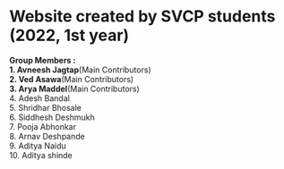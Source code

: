 # Website created by SVCP students (2022, 1st year)
**Group Members :**\
**1. Avneesh Jagtap**(Main Contributors)\
**2. Ved Asawa**(Main Contributors)\
**3. Arya Maddel**(Main Contributors)\
4. Adesh Bandal\
5. Shridhar Bhosale\
6. Siddhesh Deshmukh\
7. Pooja Abhonkar\
8. Arnav Deshpande\
9. Aditya Naidu\
10. Aditya shinde
